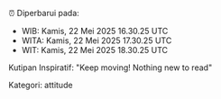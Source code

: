 ⏰ Diperbarui pada:
- WIB: Kamis, 22 Mei 2025 16.30.25 UTC
- WITA: Kamis, 22 Mei 2025 17.30.25 UTC
- WIT: Kamis, 22 Mei 2025 18.30.25 UTC

Kutipan Inspiratif:
"Keep moving! Nothing new to read"


Kategori: attitude

